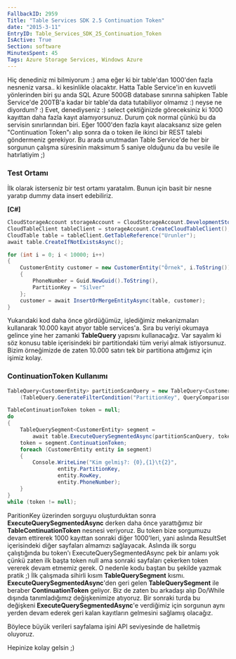 ```yaml
---
FallbackID: 2959
Title: "Table Services SDK 2.5 Continuation Token"
date: "2015-3-11"
EntryID: Table_Services_SDK_25_Continuation_Token
IsActive: True
Section: software
MinutesSpent: 45
Tags: Azure Storage Services, Windows Azure
---
```

Hiç denediniz mi bilmiyorum :) ama eğer ki bir table'dan 1000'den fazla
nesneniz varsa.. ki kesinlikle olacaktır. Hatta Table Service'in en
kuvvetli yönlerinden biri şu anda SQL Azure 500GB database sınırına
sahipken Table Service'de 200TB'a kadar bir table'da data tutabiliyor
olmamız :) neyse ne diyordum? :) Evet, denediyseniz :) select
çektiğinizde göreceksiniz ki 1000 kayıttan daha fazla kayıt
alamıyorsunuz. Durum çok normal çünkü bu da servisin sınırlarından biri.
Eğer 1000'den fazla kayıt alacaksanız size gelen "Continuation Token"ı
alıp sonra da o token ile ikinci bir REST talebi göndermeniz gerekiyor.
Bu arada unutmadan Table Service'de her bir sorgunun çalışma süresinin
maksimum 5 saniye olduğunu da bu vesile ile hatırlatiyim ;)

### Test Ortamı

İlk olarak isterseniz bir test ortamı yaratalım. Bunun için basit bir nesne yaratıp dummy data insert edebiliriz.

**[C\#]**
```cs
CloudStorageAccount storageAccount = CloudStorageAccount.DevelopmentStorageAccount;
CloudTableClient tableClient = storageAccount.CreateCloudTableClient();
CloudTable table = tableClient.GetTableReference("Urunler");
await table.CreateIfNotExistsAsync();

for (int i = 0; i < 10000; i++)
{
    CustomerEntity customer = new CustomerEntity("Örnek", i.ToString())
    {
        PhoneNumber = Guid.NewGuid().ToString(),
        PartitionKey = "Silver"
    };
    customer = await InsertOrMergeEntityAsync(table, customer);
}    
```

Yukarıdaki kod daha önce gördüğümüz, işlediğimiz mekanizmaları kullanarak 10.000 kayıt atıyor table services'a. Sıra bu veriyi okumaya gelince yine her zamanki **TableQuery** yapısını kullanacağız. Var sayalım ki söz konusu table içerisindeki bir partitiondaki tüm veriyi almak istiyorsunuz. Bizim örneğimizde de zaten 10.000 satırı tek bir partitiona attığımız için işimiz kolay.

### ContinuationToken Kullanımı

```cs
TableQuery<CustomerEntity> partitionScanQuery = new TableQuery<CustomerEntity>().Where
    (TableQuery.GenerateFilterCondition("PartitionKey", QueryComparisons.Equal, "Silver"));

TableContinuationToken token = null;
do
{
    TableQuerySegment<CustomerEntity> segment = 
        await table.ExecuteQuerySegmentedAsync(partitionScanQuery, token);
    token = segment.ContinuationToken;
    foreach (CustomerEntity entity in segment)
    {
        Console.WriteLine("Kim gelmiş?: {0},{1}\t{2}", 
                entity.PartitionKey, 
                entity.RowKey, 
                entity.PhoneNumber);
    }
}
while (token != null);
```

ParitionKey üzerinden sorguyu oluşturduktan sonra **ExecuteQuerySegmentedAsync** derken daha önce yarattığımız bir **TableContinuationToken** nesnesi veriyoruz. Bu token bize sorgumuzu devam ettirerek 1000 kayıttan sonraki diğer 1000'leri, yani aslında ResultSet içerisindeki diğer sayfaları almamızı sağlayacak. Aslında ilk sorgu çalıştığında bu token'ı ExecuteQuerySegmentedAsync pek bir anlamı yok çünkü zaten ilk başta token null ama sonraki sayfaları çekerken token vererek devam etmemiz gerek. O nedenle kodu baştan bu şekilde yazmak pratik ;) İlk çalışmada sihirli kısım **TableQuerySegment** kısmı. **ExecuteQuerySegmentedAsync**'den geri gelen **TableQuerySegment** ile beraber **ContinuationToken** geliyor. Biz de zaten bu arkadaşı alıp Do/While dışında tanımladığımız değişkenimize atıyoruz. Bir sonraki turda bu değişkeni **ExecuteQuerySegmentedAsync**'e verdiğimiz için sorgunun aynı yerden devam ederek geri kalan kayıtların gelmesini sağlamış olacağız.

Böylece büyük verileri sayfalama işini API seviyesinde de halletmiş oluyoruz.

Hepinize kolay gelsin ;)
